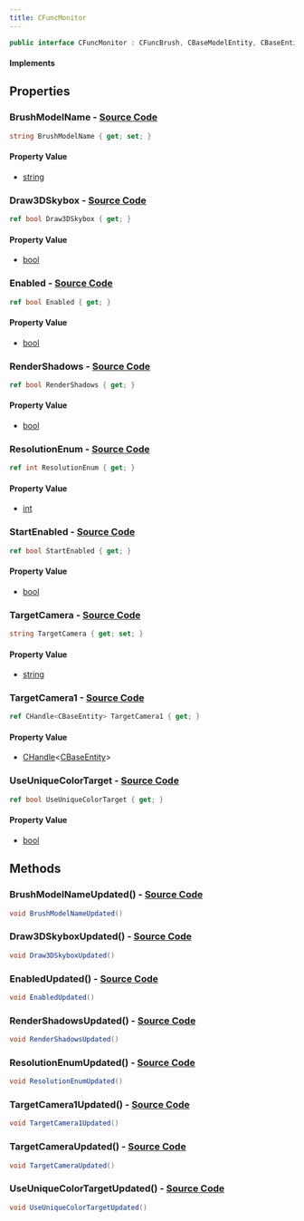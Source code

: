 ```yaml
---
title: CFuncMonitor
---
```


```csharp
public interface CFuncMonitor : CFuncBrush, CBaseModelEntity, CBaseEntity, CEntityInstance, ISchemaClass<CEntityInstance>, ISchemaClass<CBaseEntity>, ISchemaClass<CBaseModelEntity>, ISchemaClass<CFuncBrush>, ISchemaClass<CFuncMonitor>, ISchemaField, ISchemaClass, INativeHandle
```

#### Implements

## Properties

### **BrushModelName** - [Source Code](https://github.com/swiftly-solution/swiftlys2/blob/main/managed/src/SwiftlyS2.Generated/Schemas/Interfaces/CFuncMonitor.cs#L24)

```csharp
string BrushModelName { get; set; }
```

#### Property Value

- [string](https://learn.microsoft.com/dotnet/api/system.string)

### **Draw3DSkybox** - [Source Code](https://github.com/swiftly-solution/swiftlys2/blob/main/managed/src/SwiftlyS2.Generated/Schemas/Interfaces/CFuncMonitor.cs#L30)

```csharp
ref bool Draw3DSkybox { get; }
```

#### Property Value

- [bool](https://learn.microsoft.com/dotnet/api/system.boolean)

### **Enabled** - [Source Code](https://github.com/swiftly-solution/swiftlys2/blob/main/managed/src/SwiftlyS2.Generated/Schemas/Interfaces/CFuncMonitor.cs#L28)

```csharp
ref bool Enabled { get; }
```

#### Property Value

- [bool](https://learn.microsoft.com/dotnet/api/system.boolean)

### **RenderShadows** - [Source Code](https://github.com/swiftly-solution/swiftlys2/blob/main/managed/src/SwiftlyS2.Generated/Schemas/Interfaces/CFuncMonitor.cs#L20)

```csharp
ref bool RenderShadows { get; }
```

#### Property Value

- [bool](https://learn.microsoft.com/dotnet/api/system.boolean)

### **ResolutionEnum** - [Source Code](https://github.com/swiftly-solution/swiftlys2/blob/main/managed/src/SwiftlyS2.Generated/Schemas/Interfaces/CFuncMonitor.cs#L18)

```csharp
ref int ResolutionEnum { get; }
```

#### Property Value

- [int](https://learn.microsoft.com/dotnet/api/system.int32)

### **StartEnabled** - [Source Code](https://github.com/swiftly-solution/swiftlys2/blob/main/managed/src/SwiftlyS2.Generated/Schemas/Interfaces/CFuncMonitor.cs#L32)

```csharp
ref bool StartEnabled { get; }
```

#### Property Value

- [bool](https://learn.microsoft.com/dotnet/api/system.boolean)

### **TargetCamera** - [Source Code](https://github.com/swiftly-solution/swiftlys2/blob/main/managed/src/SwiftlyS2.Generated/Schemas/Interfaces/CFuncMonitor.cs#L16)

```csharp
string TargetCamera { get; set; }
```

#### Property Value

- [string](https://learn.microsoft.com/dotnet/api/system.string)

### **TargetCamera1** - [Source Code](https://github.com/swiftly-solution/swiftlys2/blob/main/managed/src/SwiftlyS2.Generated/Schemas/Interfaces/CFuncMonitor.cs#L26)

```csharp
ref CHandle<CBaseEntity> TargetCamera1 { get; }
```

#### Property Value

- [CHandle](/docs/api/shared/natives/chandle-1)<[CBaseEntity](/docs/api/shared/schemadefinitions/cbaseentity)>

### **UseUniqueColorTarget** - [Source Code](https://github.com/swiftly-solution/swiftlys2/blob/main/managed/src/SwiftlyS2.Generated/Schemas/Interfaces/CFuncMonitor.cs#L22)

```csharp
ref bool UseUniqueColorTarget { get; }
```

#### Property Value

- [bool](https://learn.microsoft.com/dotnet/api/system.boolean)

## Methods

### **BrushModelNameUpdated()** - [Source Code](https://github.com/swiftly-solution/swiftlys2/blob/main/managed/src/SwiftlyS2.Generated/Schemas/Interfaces/CFuncMonitor.cs#L38)

```csharp
void BrushModelNameUpdated()
```

### **Draw3DSkyboxUpdated()** - [Source Code](https://github.com/swiftly-solution/swiftlys2/blob/main/managed/src/SwiftlyS2.Generated/Schemas/Interfaces/CFuncMonitor.cs#L41)

```csharp
void Draw3DSkyboxUpdated()
```

### **EnabledUpdated()** - [Source Code](https://github.com/swiftly-solution/swiftlys2/blob/main/managed/src/SwiftlyS2.Generated/Schemas/Interfaces/CFuncMonitor.cs#L40)

```csharp
void EnabledUpdated()
```

### **RenderShadowsUpdated()** - [Source Code](https://github.com/swiftly-solution/swiftlys2/blob/main/managed/src/SwiftlyS2.Generated/Schemas/Interfaces/CFuncMonitor.cs#L36)

```csharp
void RenderShadowsUpdated()
```

### **ResolutionEnumUpdated()** - [Source Code](https://github.com/swiftly-solution/swiftlys2/blob/main/managed/src/SwiftlyS2.Generated/Schemas/Interfaces/CFuncMonitor.cs#L35)

```csharp
void ResolutionEnumUpdated()
```

### **TargetCamera1Updated()** - [Source Code](https://github.com/swiftly-solution/swiftlys2/blob/main/managed/src/SwiftlyS2.Generated/Schemas/Interfaces/CFuncMonitor.cs#L39)

```csharp
void TargetCamera1Updated()
```

### **TargetCameraUpdated()** - [Source Code](https://github.com/swiftly-solution/swiftlys2/blob/main/managed/src/SwiftlyS2.Generated/Schemas/Interfaces/CFuncMonitor.cs#L34)

```csharp
void TargetCameraUpdated()
```

### **UseUniqueColorTargetUpdated()** - [Source Code](https://github.com/swiftly-solution/swiftlys2/blob/main/managed/src/SwiftlyS2.Generated/Schemas/Interfaces/CFuncMonitor.cs#L37)

```csharp
void UseUniqueColorTargetUpdated()
```

